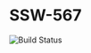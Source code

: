 # SSW-567
![Build Status](https://travis-ci.com/yourusername/yourrepository.svg?branch=HW04c_Mocking)
